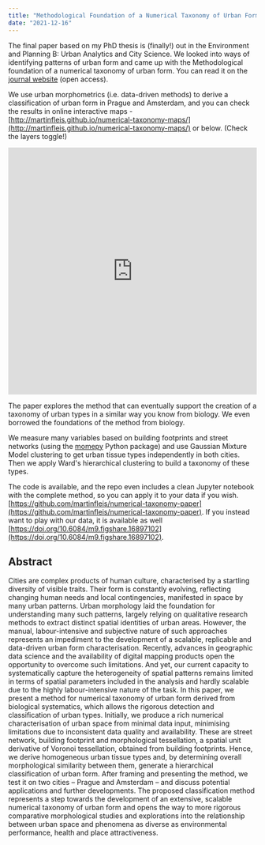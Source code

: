 ```yaml
---
title: "Methodological Foundation of a Numerical Taxonomy of Urban Form"
date: "2021-12-16"
---
```


The final paper based on my PhD thesis is (finally!) out in the Environment and Planning B: Urban Analytics and City Science. We looked into ways of identifying patterns of urban form and came up with the Methodological foundation of a numerical taxonomy of urban form. You can read it on the [journal website](https://journals.sagepub.com/doi/full/10.1177/23998083211059835) (open access).

We use urban morphometrics (i.e. data-driven methods) to derive a classification of urban form in Prague and Amsterdam, and you can check the results in online interactive maps - [http://martinfleis.github.io/numerical-taxonomy-maps/](http://martinfleis.github.io/numerical-taxonomy-maps/) or below. (Check the layers toggle!)

<iframe src="https://martinfleis.github.io/numerical-taxonomy-maps/" width="100%" height="500" frameBorder="0"></iframe>

The paper explores the method that can eventually support the creation of a taxonomy of urban types in a similar way you know from biology. We even borrowed the foundations of the method from biology.

We measure many variables based on building footprints and street networks (using the [momepy](https://docs.momepy.org) Python package) and use Gaussian Mixture Model clustering to get urban tissue types independently in both cities. Then we apply Ward's hierarchical clustering to build a taxonomy of these types.

The code is available, and the repo even includes a clean Jupyter notebook with the complete method, so you can apply it to your data if you wish. [https://github.com/martinfleis/numerical-taxonomy-paper](https://github.com/martinfleis/numerical-taxonomy-paper). If you instead want to play with our data, it is available as well [https://doi.org/10.6084/m9.figshare.16897102](https://doi.org/10.6084/m9.figshare.16897102).

## Abstract

Cities are complex products of human culture, characterised by a startling diversity of visible traits. Their form is constantly evolving, reflecting changing human needs and local contingencies, manifested in space by many urban patterns. Urban morphology laid the foundation for understanding many such patterns, largely relying on qualitative research methods to extract distinct spatial identities of urban areas. However, the manual, labour-intensive and subjective nature of such approaches represents an impediment to the development of a scalable, replicable and data-driven urban form characterisation. Recently, advances in geographic data science and the availability of digital mapping products open the opportunity to overcome such limitations. And yet, our current capacity to systematically capture the heterogeneity of spatial patterns remains limited in terms of spatial parameters included in the analysis and hardly scalable due to the highly labour-intensive nature of the task. In this paper, we present a method for numerical taxonomy of urban form derived from biological systematics, which allows the rigorous detection and classification of urban types. Initially, we produce a rich numerical characterisation of urban space from minimal data input, minimising limitations due to inconsistent data quality and availability. These are street network, building footprint and morphological tessellation, a spatial unit derivative of Voronoi tessellation, obtained from building footprints. Hence, we derive homogeneous urban tissue types and, by determining overall morphological similarity between them, generate a hierarchical classification of urban form. After framing and presenting the method, we test it on two cities – Prague and Amsterdam – and discuss potential applications and further developments. The proposed classification method represents a step towards the development of an extensive, scalable numerical taxonomy of urban form and opens the way to more rigorous comparative morphological studies and explorations into the relationship between urban space and phenomena as diverse as environmental performance, health and place attractiveness.
